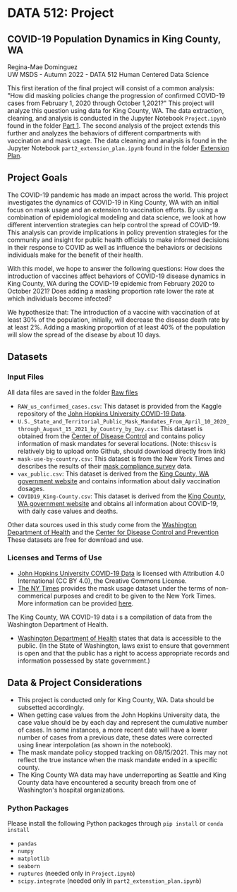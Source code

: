 # DATA 512: Project
## COVID-19 Population Dynamics in King County, WA

Regina-Mae Dominguez  
UW MSDS - Autumn 2022 - DATA 512 Human Centered Data Science 

This first iteration of the final project will consist of a common analysis: "How did masking policies change the progression of confirmed COVID-19 cases from February 1, 2020 through October 1,2021?" This project will analyze this question using data for King County, WA. The data extraction, cleaning, and analysis is conducted in the Jupyter Notebook `Project.ipynb` found in the folder [Part 1](https://github.com/reginamaee/data-512-project/tree/main/Part%201). The second analysis of the project extends this further and analyzes the behaviors of different compartments with vaccination and mask usage. The data cleaning and analysis is found in the Jupyter Notebook `part2_extension_plan.ipynb` found in the folder [Extension Plan](https://github.com/reginamaee/data-512-project/tree/main/Extension%20Plan).

## Project Goals
The COVID-19 pandemic has made an impact across the world. This project
investigates the dynamics of COVID-19 in King County, WA with an initial focus on
mask usage and an extension to vaccination efforts. By using a combination of
epidemiological modeling and data science, we look at how different intervention
strategies can help control the spread of COVID-19. This analysis can provide
implications in policy prevention strategies for the community and insight for public
health officials to make informed decisions in their response to COVID as well as
influence the behaviors or decisions individuals make for the benefit of their health.

With this model, we hope to answer the following questions:
How does the introduction of vaccines affect behaviors of COVID-19 disease dynamics in King County, WA during the COVID-19 epidemic from February 2020 to October 2021? 
Does adding a masking proportion rate lower the rate at which individuals become infected?

We hypothesize that: 
The introduction of a vaccine with vaccination of at least 30% of the population, initially, will decrease the disease death rate by at least 2%.
Adding a masking proportion of at least 40% of the population will slow the spread of the disease by about 10 days. 



## Datasets
### Input Files
All data files are saved in the folder [Raw files](https://github.com/reginamaee/data-512-project/tree/main/Raw%20data)
* `RAW_us_confirmed_cases.csv`: This dataset is provided from the Kaggle repository of the [John Hopkins University COVID-19 Data](https://www.kaggle.com/datasets/antgoldbloom/covid19-data-from-john-hopkins-university).
* `U.S._State_and_Territorial_Public_Mask_Mandates_From_April_10_2020_through_August_15_2021_by_Country_by_Day.csv`: This dataset is obtained from the [Center of Disease Control](https://data.cdc.gov/Policy-Surveillance/U-S-State-and-Territorial-Public-Mask-Mandates-Fro/62d6-pm5i) and contains policy information of mask mandates for several locations. (Note: this`csv` is relatively big to upload onto Github, should download directly from link)
* `mask-use-by-country.csv`: This dataset is from the New York Times and describes the results of their [mask compliance survey](https://github.com/nytimes/covid-19-data/tree/master/mask-use) data.
* `vax_public.csv`: This dataset is derived from the [King County, WA government website](https://kingcounty.gov/depts/health/covid-19/data.aspx) and contains information about daily vaccination dosages. 
* `COVID19_King-County.csv`: This dataset is derived from the [King County, WA government website](https://kingcounty.gov/depts/health/covid-19/data.aspx) and obtains all information about COVID-19, with daily case values and deaths.

Other data sources used in this study come from the [Washington Department of Health](https://doh.wa.gov/data-and-statistical-reports/washington-tracking-network-wtn) and the [Center for Disease Control and Prevention](https://www.cdc.gov/coronavirus/2019-ncov/index.html)
These datasets are free for download and use.

### Licenses and Terms of Use
* [John Hopkins University COVID-19 Data](https://www.kaggle.com/datasets/antgoldbloom/covid19-data-from-john-hopkins-university) is licensed with Attribution 4.0 International (CC BY 4.0), the Creative Commons License.
* [The NY Times](https://github.com/nytimes/covid-19-data/tree/master/mask-use) provides the mask usage dataset under the terms of non-commerical purposes and credit to be given to the New York Times. More information can be provided [here](https://github.com/nytimes/covid-19-data/blob/master/LICENSE).


The King County, WA COVID-19 data i s a compilation of data from the Washington Department of Health.
* [Washington Department of Health](https://doh.wa.gov/node/8511) states that data is accessible to the public. (In the State of Washington, laws exist to ensure that government is open and that the public has a right to access appropriate records and information possessed by state government.)

## Data & Project Considerations 
* This project is conducted only for King County, WA. Data should be subsetted accordingly.
* When getting case values from the John Hopkins University data, the case value should be by each day and represent the cumulative number of cases. In some instances, a more recent date will have a lower number of cases from a previous date, these dates were corrected using linear interpolation (as shown in the notebook).
* The mask mandate policy stopped tracking on 08/15/2021. This may not reflect the true instance when the mask mandate ended in a specific county.
* The King County WA data may have underreporting as Seattle and King County data have encountered a security breach from one of Washington's hospital organizations.


### Python Packages
Please install the following Python packages through `pip install` or `conda install`
* `pandas`
* `numpy`
* `matplotlib`
* `seaborn`
* `ruptures` (needed only in `Project.ipynb`)
* `scipy.integrate` (needed only in `part2_extenstion_plan.ipynb`)


